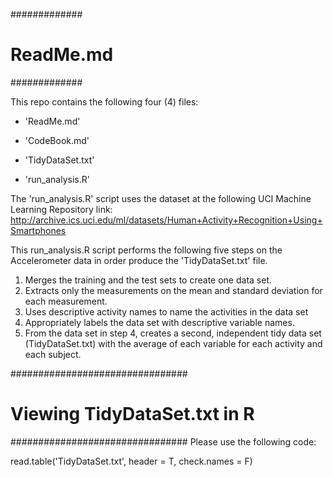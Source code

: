 #############
# ReadMe.md #
#############

This repo contains the following four (4) files: 
- 'ReadMe.md'

- 'CodeBook.md'

- 'TidyDataSet.txt'

- 'run_analysis.R'

The 'run_analysis.R' script uses the dataset at the following UCI Machine Learning Repository link: 
http://archive.ics.uci.edu/ml/datasets/Human+Activity+Recognition+Using+Smartphones 

This run_analysis.R script performs the following five steps on the Accelerometer data in order
produce the 'TidyDataSet.txt' file.

1) Merges the training and the test sets to create one data set.
2) Extracts only the measurements on the mean and standard deviation for each measurement. 
3) Uses descriptive activity names to name the activities in the data set
4) Appropriately labels the data set with descriptive variable names. 
5) From the data set in step 4, creates a second, independent tidy data set (TidyDataSet.txt) with the average of each 	variable for each activity and each subject.


################################
# Viewing TidyDataSet.txt in R #
################################
Please use the following code:

read.table('TidyDataSet.txt', header = T, check.names = F)






